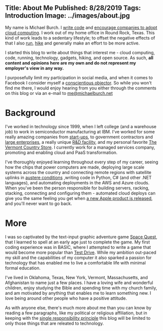 Title: About Me
Published: 8/28/2019
Tags: Introduction
Image: ../images/about.jpg
---
My name is Michael Burch. I [write code](https://github.com/michaelburch) and [encourage companies to adopt cloud computing](https://linkedin.com/in/michaelpburch). I work out of my home office in Round Rock, Texas. This kind of work leads to a sedentary lifestyle; to offset the negative effects of that I also [run](https://www.strava.com/athletes/20297841), [hike](https://www.alltrails.com/members/michael-burch-9) and generally make an effort to be more active.

I started this blog to write about things that interest me - cloud computing, code, running, technology, gadgets, hiking, and open source. As such, 
**all content and opinions here are my own and do not represent my employer's view in any way.**

I purposefully limit my participation in social media, and when it comes to Facebook I consider myself a [conscientious objector](https://www.theatlantic.com/technology/archive/2012/05/facebook-conscientious-objectors/327694/). So while you won't find me there, I would enjoy hearing from you either through the comments on this blog or via an e-mail to [me@michaelburch.net](mailto:me@michaelburch.net?subject=%20hello%20from%20michaelburch.net) 



Background
============

I've worked in technology since 1999, when I left college (and a warehouse job) to work in semiconductor manufacturing at IBM. I've worked for some really amazing companies from [start-ups](https://dotnet.microsoft.com/apps/xamarin), to government contractors and [large enterprises](https://www.halliburton.com), a really unique [R&D facility](https://www.ll.mit.edu/),  and my personal favorite [The Vermont Country Store](https://www.vermontcountrystore.com/). I currently work for a managed services company, promoting and enabling cloud and PaaS transformation.

I've thoroughly enjoyed learning throughout every step of my career, seeing how the chips that power computers are made, deploying large scale systems across the country and connecting remote regions with satellite uplinks in [austere conditions](images/austere.jpg) ,writing code in Python, C# (and other .NET languages), and automating deployments in the AWS and Azure clouds. When you've been the person responsible for building servers, racking, stacking, connecting and configuring them - automated cloud deploys can give you the same feeling you get when [a new Apple product is released](https://theoatmeal.com/comics/apple), and you'll never want to go back.

More
===

I was so captivated by the text-input graphic adventure game [Space Quest](https://en.wikipedia.org/wiki/Space_Quest_I), that I learned to spell at an early age just to complete the game. My first coding experience was in BASIC, where I attempted to write a game that would become more popular than [Test Drive](https://en.wikipedia.org/wiki/Test_Drive_(1987_video_game)). While my ambition out-paced my skill and the capabilities of my computer it also sparked a passion for technology that has enabled me to live a comfortable life with minimal formal education. 

I've lived in Oklahoma, Texas, New York, Vermont, Massachusetts, and Afghanistan to name just a few places. I have a loving wife and wonderful children, enjoy studying the Bible and spending time with my church family,  and am motivated by anything that enables me to learn something new. I love being around other people who have a positive attitude. 

As with anyone else, there's much more about me than you can know by reading a few paragraphs, like my political or religious affiliation, but in keeping with the [single responsibility principle](https://en.wikipedia.org/wiki/Single_responsibility_principle) this blog will be limited to only those things that are releated to technology.



